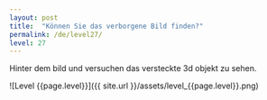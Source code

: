 ```yaml
---
layout: post
title:  "Können Sie das verborgene Bild finden?"
permalink: /de/level27/
level: 27
---
```

Hinter dem bild und versuchen das versteckte 3d objekt zu sehen.

![Level {{page.level}}]({{ site.url }}/assets/level_{{page.level}}.png)